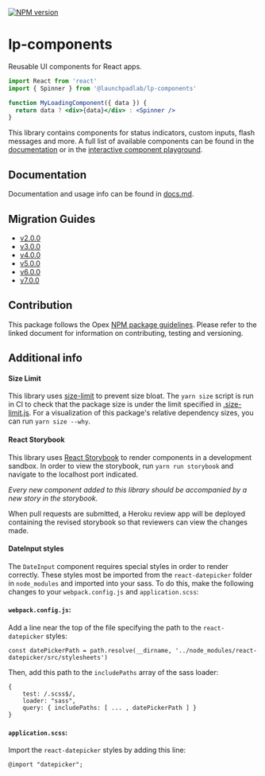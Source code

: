 [![NPM version](https://img.shields.io/npm/v/@launchpadlab/lp-components.svg?style=flat-square)](https://www.npmjs.com/package/@launchpadlab/lp-components)

# lp-components

Reusable UI components for React apps.

```jsx
import React from 'react'
import { Spinner } from '@launchpadlab/lp-components'

function MyLoadingComponent({ data }) {
  return data ? <div>{data}</div> : <Spinner />
}
```

This library contains components for status indicators, custom inputs, flash messages and more. A full list of available components can be found in the [documentation](#documentation) or in the [interactive component playground](http://lp-components.herokuapp.com).

## Documentation

Documentation and usage info can be found in [docs.md](docs.md).

## Migration Guides

- [v2.0.0](migration-guides/v2.0.0.md)
- [v3.0.0](migration-guides/v3.0.0.md)
- [v4.0.0](migration-guides/v4.0.0.md)
- [v5.0.0](migration-guides/v5.0.0.md)
- [v6.0.0](migration-guides/v6.0.0.md)
- [v7.0.0](migration-guides/v7.0.0.md)

## Contribution

This package follows the Opex [NPM package guidelines](https://github.com/LaunchPadLab/opex-public/blob/main/gists/npm-package-guidelines.md). Please refer to the linked document for information on contributing, testing and versioning.

## Additional info

#### Size Limit

This library uses [size-limit](https://github.com/ai/size-limit) to prevent size bloat. The `yarn size` script is run in CI to check that the package size is under the limit specified in [.size-limit.js](.size-limit.js). For a visualization of this package's relative dependency sizes, you can run `yarn size --why`.

#### React Storybook

This library uses [React Storybook](https://getstorybook.io/) to render components in a development sandbox. In order to view the storybook, run `yarn run storybook` and navigate to the localhost port indicated.

_Every new component added to this library should be accompanied by a new story in the storybook._

When pull requests are submitted, a Heroku review app will be deployed containing the revised storybook so that reviewers can view the changes made.

#### DateInput styles

The `DateInput` component requires special styles in order to render correctly. These styles most be imported from the `react-datepicker` folder in `node_modules` and imported into your sass. To do this, make the following changes to your `webpack.config.js` and `application.scss`:

#### `webpack.config.js`:

Add a line near the top of the file specifying the path to the `react-datepicker` styles:

`const datePickerPath = path.resolve(__dirname, '../node_modules/react-datepicker/src/stylesheets')`

Then, add this path to the `includePaths` array of the sass loader:

```
{
    test: /.scss$/,
    loader: "sass",
    query: { includePaths: [ ... , datePickerPath ] }
}
```

#### `application.scss`:

Import the `react-datepicker` styles by adding this line:

`@import "datepicker";`
